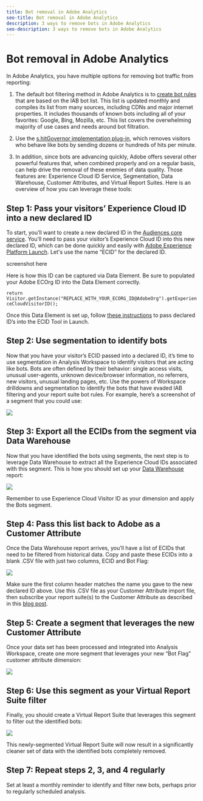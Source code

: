 ```yaml
---
title: Bot removal in Adobe Analytics
seo-title: Bot removal in Adobe Analytics
description: 3 ways to remove bots in Adobe Analytics
seo-description: 3 ways to remove bots in Adobe Analytics
---
```


# Bot removal in Adobe Analytics

In Adobe Analytics, you have multiple options for removing bot traffic from reporting:

1. The default bot filtering method in Adobe Analytics is to [create bot rules](/help/admin/admin/bot-removal/bot-rules.md) that are based on the IAB bot list. This list is updated monthly and compiles its list from many sources, including CDNs and major internet properties. It includes thousands of known bots including all of your favorites: Google, Bing, Mozilla, etc. This list covers the overwhelming majority of use cases and needs around bot filtration.

1. Use the [s.hitGovernor implementation plug-in](https://docs.adobe.com/content/help/en/analytics/implementation/javascript-implementation/plugins/hitgovernor.html), which removes visitors who behave like bots by sending dozens or hundreds of hits per minute.

1. In addition, since bots are advancing quickly, Adobe offers several other powerful features that, when combined properly and on a regular basis, can help drive the removal of these enemies of data quality. Those features are: Experience Cloud ID Service, Segmentation, Data Warehouse, Customer Attributes, and Virtual Report Suites. Here is an overview of how you can leverage these tools:

## Step 1: Pass your visitors’ Experience Cloud ID into a new declared ID

To start, you’ll want to create a new declared ID in the [Audiences core service](https://docs.adobe.com/content/help/en/core-services/interface/audiences/audience-library.html). You’ll need to pass your visitor’s Experience Cloud ID into this new declared ID, which can be done quickly and easily with [Adobe Experience Platform Launch](https://docs.adobe.com/content/help/en/launch/using/implement/solutions/idservice-save.html). Let's use the name “ECID” for the declared ID.

screenshot here

Here is how this ID can be captured via Data Element. Be sure to populated your Adobe ECOrg ID into the Data Element correctly.

```return Visitor.getInstance("REPLACE_WITH_YOUR_ECORG_ID@AdobeOrg").getExperienceCloudVisitorID();```

Once this Data Element is set up, follow [these instructions](https://docs.adobe.com/content/help/en/launch/using/implement/solutions/idservice-save.html) to pass declared ID’s into the ECID Tool in Launch.

## Step 2: Use segmentation to identify bots

Now that you have your visitor’s ECID passed into a declared ID, it’s time to use segmentation in Analysis Workspace to identify visitors that are acting like bots. Bots are often defined by their behavior: single access visits, unusual user-agents, unknown device/browser information, no referrers, new visitors, unusual landing pages, etc. Use the powers of Workspace drilldowns and segmentation to identify the bots that have evaded IAB filtering and your report suite bot rules. For example, here’s a screenshot of a segment that you could use:

![](assets/bot-filter-seg1.png)

## Step 3: Export all the ECIDs from the segment via Data Warehouse

Now that you have identified the bots using segments, the next step is to leverage Data Warehouse to extract all the Experience Cloud IDs associated with this segment. This is how you should set up your [Data Warehouse](https://docs.adobe.com/content/help/en/analytics/export/data-warehouse/data-warehouse.html) report:

![](assets/bot-dwh-3.png)

Remember to use Experience Cloud Visitor ID as your dimension and apply the Bots segment.

## Step 4: Pass this list back to Adobe as a Customer Attribute

Once the Data Warehouse report arrives, you’ll have a list of ECIDs that need to be filtered from historical data. Copy and paste these ECIDs into a blank .CSV file with just two columns, ECID and Bot Flag:

![](assets/bot-csv-4.png)

Make sure the first column header matches the name you gave to the new declared ID above. Use this .CSV file as your Customer Attribute import file, then subscribe your report suite(s) to the Customer Attribute as described in this [blog post](https://theblog.adobe.com/link-digital-behavior-customers).

## Step 5: Create a segment that leverages the new Customer Attribute

Once your data set has been processed and integrated into Analysis Workspace, create one more segment that leverages your new “Bot Flag” customer attribute dimension:

![](assets/bot-filter-seg2.png)

## Step 6: Use this segment as your Virtual Report Suite filter

Finally, you should create a Virtual Report Suite that leverages this segment to filter out the identified bots:

![](assets/bot-vrs.png)

This newly-segmented Virtual Report Suite will now result in a significantly cleaner set of data with the identified bots completely removed.

## Step 7: Repeat steps 2, 3, and 4 regularly

Set at least a monthly reminder to identify and filter new bots, perhaps prior to regularly scheduled analysis.

